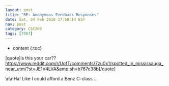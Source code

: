 ```yaml
---
layout: post
title: "RE: Anonymous Feedback Responses"
date: Sat, 24 Feb 2018 17:50:14 EST
nav: post
category: CSC209
tags: [7467]
---
```


* content
{:toc}

[quote]is this your car?? https://www.reddit.com/r/UofT/comments/7zu0x1/spotted_in_mississauga_near_utm/?st=JE1V4LVA&amp;sh=b767e38b[/quote]
<!-- more -->
<p>\n\nHa! Like I could afford a Benz C-class ...</p>
